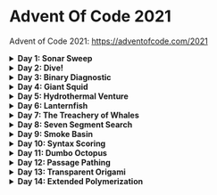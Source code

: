 # Advent Of Code 2021
Advent of Code 2021: https://adventofcode.com/2021

<details>
<summary><b>Day 1: Sonar Sweep</b></summary>
<p>
From a list of numbers (depths), count how many depths are greater than the previous depth.

```
199 (N/A - no previous measurement)
200 (increased)
208 (increased)
210 (increased)
200 (decreased)
207 (increased)
240 (increased)
269 (increased)
260 (decreased)
263 (increased)
```

### Part 1:
Count how many increases in depth there are. 

### Part 2:
Take the sum of every three consecutive depths and then count the increases in the sums.
</p>
</details>



<details>
<summary><b>Day 2: Dive!</b></summary>
<p>
From a list of directions and amounts (course), calculate the
depth and distance traveled.

```
forward 5
down 5
forward 8
up 3
down 8
forward 2
```

### Part 1:
Calculate the product of the final depth and distance.

### Part 2:
Calculate depth by using an aiming factor based on distance.
Calculate the product of the final depth and distance.
</p>
</details>



<details>
<summary><b>Day 3: Binary Diagnostic</b></summary>
<p>
From a list of binary numbers, perform some operations
to determine most common and least common bits at index.
These are used to create two new binary numbers.

```
00100
11110
10110
10111
10101
01111
00111
11100
10000
11001
00010
01010
```

### Part 1:
Construct a binary number based on the most common bit at 
index for each number in the list.
Construct a binary number based on the least common bit at 
index for each number in the list. (opposite of previous number)

FInd the product of those two numbers.

### Part 2:
This time you find the most common bit at index for a copy of the list of numbers, but remove any number that does not have that bit at that index. And the least common bit at index for a copy of the original list and
remove any numbers that do not have that bit at that index.

Keep doing that for the modified list until one number remains.

Get the product of the two final numbers.

</p>
</details>



<details>
<summary><b>Day 4: Giant Squid</b></summary>
<p>
Play BINGO!
From list of balls chosen, and a set of many bingo boards,
find the bingo boards that are winners.

```
7,4,9,5,11,17,23,2,0,14,21,24,10,16,13,6,15,25,12,22,18,20,8,19,3,26,1

22 13 17 11  0
 8  2 23  4 24
21  9 14 16  7
 6 10  3 18  5
 1 12 20 15 19

 3 15  0  2 22
 9 18 13 17  5
19  8  7 25 23
20 11 10 24  4
14 21 16 12  6

14 21 17 24  4
10 16 15  9 19
18  8 23 26 20
22 11 13  6  5
 2  0 12  3  7
```

### Part 1:
Find the first winning bingo board to beat the giant squid.

<p align="center">
<img src="https://github.com/GlassToeStudio/AdventOfCode_2021/blob/master/Day_04/Giant_Squid_Bingo.gif" width="85%" height="85%"
</p>

### Part 2:
Find the last winning bingo board to insure the giant squid wins.

</p>
</details>



<details>
<summary><b>Day 5: Hydrothermal Venture</b></summary>
<p>
Given a set of line segments as two points, graph each line segment.

```
0,9 -> 5,9
8,0 -> 0,8
9,4 -> 3,4
2,2 -> 2,1
7,0 -> 7,4
6,4 -> 2,0
0,9 -> 2,9
3,4 -> 1,4
0,0 -> 8,8
5,5 -> 8,2
```

### Part 1:
Graph each point the line segment covers. Find all areas that have at least 1 overlap. Only consider horizontal and vertical lines.

### Part 2:
Graph each point the line segment covers. Find all areas that have at least 1 overlap. Consider horizontal, vertical lines and diagnoanl lines..

<p align="center">
<img src="https://github.com/GlassToeStudio/AdventOfCode_2021/blob/master/Day_05/day_05_vis_large.png" width="50%" height="50%"
</p>

</p>
</details>



<details>
<summary><b>Day 6: Lanternfish</b></summary>
<p>
Fish everywhere. Given a set of data: a list of numbers, each number represents how long until the fish reproduces. A fish reproduces once every 7 days. New born fish take 8 days for their first offspring. Find the number of fish after n days.

```
Initial state: 3,4,3,1,2
After  1 day:  2,3,2,0,1
After  2 days: 1,2,1,6,0,8
After  3 days: 0,1,0,5,6,7,8
After  4 days: 6,0,6,4,5,6,7,8,8
After  5 days: 5,6,5,3,4,5,6,7,7,8
After  6 days: 4,5,4,2,3,4,5,6,6,7
After  7 days: 3,4,3,1,2,3,4,5,5,6
After  8 days: 2,3,2,0,1,2,3,4,4,5
After  9 days: 1,2,1,6,0,1,2,3,3,4,8
After 10 days: 0,1,0,5,6,0,1,2,2,3,7,8
After 11 days: 6,0,6,4,5,6,0,1,1,2,6,7,8,8,8
After 12 days: 5,6,5,3,4,5,6,0,0,1,5,6,7,7,7,8,8
After 13 days: 4,5,4,2,3,4,5,6,6,0,4,5,6,6,6,7,7,8,8
After 14 days: 3,4,3,1,2,3,4,5,5,6,3,4,5,5,5,6,6,7,7,8
After 15 days: 2,3,2,0,1,2,3,4,4,5,2,3,4,4,4,5,5,6,6,7
After 16 days: 1,2,1,6,0,1,2,3,3,4,1,2,3,3,3,4,4,5,5,6,8
After 17 days: 0,1,0,5,6,0,1,2,2,3,0,1,2,2,2,3,3,4,4,5,7,8
After 18 days: 6,0,6,4,5,6,0,1,1,2,6,0,1,1,1,2,2,3,3,4,6,7,8,8,8,8
```

### Part 1:
Find a way to simulate lanternfish. How many lanternfish would there be after
80 days?

### Part 2:
How many lanternfish would there be after 256 days?

</p>
</details>



<details>
<summary><b>Day 7: The Treachery of Whales</b></summary>
<p>
Overall description

```

```

### Part 1:
Part 1 description

### Part 2:
Part 2 description

</p>
</details>



<details>
<summary><b>Day 8: Seven Segment Search</b></summary>
<p>
Overall description

```

```

### Part 1:
Part 1 description

### Part 2:
Part 2 description

</p>
</details>



<details>
<summary><b>Day 9: Smoke Basin</b></summary>
<p>
Overall description

```

```

### Part 1:
Part 1 description

<p align="center">
<img src="https://github.com/GlassToeStudio/AdventOfCode_2021/blob/master/Day_09/heightmap_large.png" width="50%" height="50%"
</p>

### Part 2:
Part 2 description

<p align="center">
<img src="https://github.com/GlassToeStudio/AdventOfCode_2021/blob/master/Day_09/images/heightmap-lava-fill-animated.gif" width="50%" height="50%"
</p>

</p>
</details>



<details>
<summary><b>Day 10: Syntax Scoring</b></summary>
<p>
Overall description

```

```

### Part 1:
Part 1 description

### Part 2:
Part 2 description


<p align="center">
<img src="https://github.com/GlassToeStudio/AdventOfCode_2021/blob/master/Day_10/day_10_1.gif" width="50%" height="50%"
</p>


</p>
</details>



<details>
<summary><b>Day 11: Dumbo Octopus</b></summary>
<p>
Overall description

```

```

### Part 1:
Part 1 description

### Part 2:
Part 2 description

</p>
</details>



<details>
<summary><b>Day 12: Passage Pathing</b></summary>
<p>
Overall description

```

```

### Part 1:
Part 1 description

### Part 2:
Part 2 description

</p>
</details>



<details>
<summary><b>Day 13: Transparent Origami</b></summary>
<p>
Overall description

```

```

### Part 1:
Part 1 description

### Part 2:
Part 2 description

</p>
</details>



<details>
<summary><b>Day 14: Extended Polymerization</b></summary>
<p>
Overall description

```

```

### Part 1:
Part 1 description

### Part 2:
Part 2 description

</p>
</details>